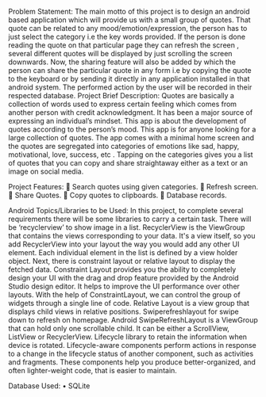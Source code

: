 Problem Statement:
The main motto of this project is to design an android based application which will provide us with a small group of quotes. That quote can be related to any mood/emotion/expression, the person has to just select the category i.e the key words provided. If the person is done reading the quote on that particular page they can refresh the screen , several different quotes will be displayed by just scrolling the screen downwards. 
Now, the sharing feature will also be added by which the person can share the particular quote in any form i.e by copying the quote to the keyboard or by sending it directly in any application installed in that android system. The performed action by the user will be recorded in their respected database.
Project Brief Description:
Quotes are basically a collection of words used to express certain feeling which comes from another person with credit acknowledgment. It has been a major source of expressing an individual’s mindset. This app is about the development of quotes according to the person’s mood.
This app is for anyone looking for a large collection of quotes. The app comes with a minimal home screen and the quotes are segregated into categories of emotions like sad, happy, motivational, love, success, etc . Tapping on the categories gives you a list of quotes that you can copy and share straightaway either as a text or an image on social media.

Project Features:
	Search quotes using given categories. 
	Refresh screen.
	Share Quotes.
	Copy quotes to clipboards.
	Database records. 




Android Topics/Libraries to be Used:
In this project, to complete several requirements there will be some libraries to carry a certain task.
There will be  ‘recyclerview’ to show image in a list. RecyclerView is the ViewGroup that contains the views corresponding to your data. It's a view itself, so you add RecyclerView into your layout the way you would add any other UI element. Each individual element in the list is defined by a view holder object.
Next, there is constraint layout or relative layout to display the fetched data. Constraint Layout provides you the ability to completely design your UI with the drag and drop feature provided by the Android Studio design editor. It helps to improve the UI performance over other layouts. With the help of ConstraintLayout, we can control the group of widgets through a single line of code. Relative Layout is a view group that displays child views in relative positions.
Swiperefreshlayout for swipe down to refresh on homepage. Android SwipeRefreshLayout is a ViewGroup that can hold only one scrollable child. It can be either a ScrollView, ListView or RecyclerView. 
Lifecycle library to retain the information when device is rotated. Lifecycle-aware components perform actions in response to a change in the lifecycle status of another component, such as activities and fragments. These components help you produce better-organized, and often lighter-weight code, that is easier to maintain.

Database Used:
•	SQLite
